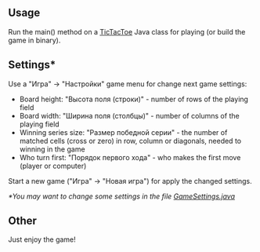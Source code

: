 ## Usage
Run the main() method on a [TicTacToe](https://github.com/dimio/Course-Java-GB/blob/master/src/TicTacToe/TicTacToe.java) Java class for playing (or build the game in binary).

## Settings*
Use a "Игра" -> "Настройки" game menu for change next game settings:
- Board height: "Высота поля (строки)" - number of rows of the playing field
- Board width: "Ширина поля (столбцы)" - number of columns of the playing field
- Winning series size: "Размер победной серии" - the number of matched cells (cross or zero) in row, column or diagonals, needed to winning in the game
- Who turn first: "Порядок первого хода" - who makes the first move (player or computer)

Start a new game ("Игра" -> "Новая игра") for apply the changed settings.

_*You may want to change some settings in the file [GameSettings.java](https://github.com/dimio/Course-Java-GB/blob/master/src/TicTacToe/settings/GameSettings.java)_

## Other
Just enjoy the game!